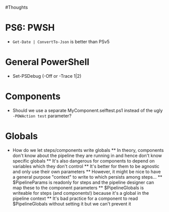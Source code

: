 #Thoughts

# PS6: PWSH
* `Get-Date | ConvertTo-Json` is better than PSv5

# General PowerShell
* Set-PSDebug (-Off or -Trace 1|2)

# Components
* Should we use a separate MyComponent.selftest.ps1 instead of the ugly `-POWAction test` parameter?

# Globals
* How do we let steps/components write globals
** In theory, components don't know about the pipeline they are running in and hence don't know specific globals
** It's also dangerous for components to depend on variables which they don't control
** It's better for them to be agnostic and only use their own parameters
** However, it might be nice to have a general purpose "context" to write to which persists among steps...
** $PipelineParams is readonly for steps and the pipeline designer can map these to the component parameters
** $PipelineGlobals is writeable for steps (and components!) because it's a global in the pipeline context
** It's bad practice for a component to read $PipelineGlobals without setting it but we can't prevent it